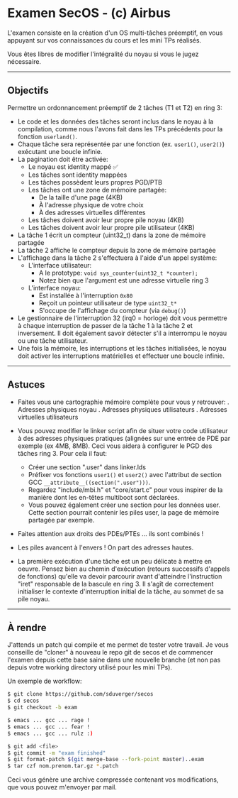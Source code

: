 # Examen SecOS - (c) Airbus

L'examen consiste en la création d'un OS multi-tâches préemptif, en vous appuyant sur vos connaissances du cours et les mini TPs réalisés.

Vous êtes libres de modifier l'intégralité du noyau si vous le jugez nécessaire.

---

## Objectifs

Permettre un ordonnancement préemptif de 2 tâches (T1 et T2) en ring 3:

- Le code et les données des tâches seront inclus dans le noyau à la compilation, comme nous l'avons fait dans les TPs précédents pour la fonction `userland()`.
- Chaque tâche sera représentée par une fonction (ex. `user1()`, `user2()`) exécutant une boucle infinie.
- La pagination doit être activée:
  - Le noyau est identity mappé ✅
  - Les tâches sont identity mappées
  - Les tâches possèdent leurs propres PGD/PTB
  - Les tâches ont une zone de mémoire partagée:
    - De la taille d'une page (4KB)
    - À l'adresse physique de votre choix
    - À des adresses virtuelles différentes
  - Les tâches doivent avoir leur propre pile noyau (4KB)
  - Les tâches doivent avoir leur propre pile utilisateur (4KB)
- La tâche 1 écrit un compteur (uint32_t) dans la zone de mémoire partagée
- La tâche 2 affiche le compteur depuis la zone de mémoire partagée
- L'affichage dans la tâche 2 s'effectuera à l'aide d'un appel système:
  - L'interface utilisateur:
    - A le prototype: `void sys_counter(uint32_t *counter);`
    - Notez bien que l'argument est une adresse virtuelle ring 3
  - L'interface noyau:
    - Est installée à l'interruption `0x80`
    - Reçoit un pointeur utilisateur de type `uint32_t*`
    - S'occupe de l'affichage du compteur (via `debug()`)
- Le gestionnaire de l'interruption 32 (irq0 = horloge) doit vous permettre à chaque interruption de passer de la tâche 1 à la tâche 2 et inversement. Il doit également savoir détecter s'il a interrompu le noyau ou une tâche utilisateur.
- Une fois la mémoire, les interruptions et les tâches initialisées, le noyau doit activer les interruptions matérielles et effectuer une boucle infinie.

---

## Astuces

- Faites vous une cartographie mémoire complète pour vous y retrouver:
  . Adresses physiques noyau
  . Adresses physiques utilisateurs
  . Adresses virtuelles utilisateurs

- Vous pouvez modifier le linker script afin de situer votre code utilisateur à des adresses physiques pratiques (alignées sur une entrée de PDE par exemple (ex 4MB, 8MB). Ceci vous aidera à configurer le PGD des tâches ring 3. Pour cela il faut:

  - Créer une section ".user" dans linker.lds
  - Préfixer vos fonctions `user1()` et `user2()` avec l'attribut de section GCC `__attribute__((section(".user")))`.
  - Regardez "include/mbi.h" et "core/start.c" pour vous inspirer de la manière dont les en-têtes multiboot sont déclarées.
  - Vous pouvez également créer une section pour les données user. Cette section pourrait contenir les piles user, la page de mémoire partagée par exemple.

- Faites attention aux droits des PDEs/PTEs ... ils sont combinés !

- Les piles avancent à l'envers ! On part des adresses hautes.

- La première exécution d'une tâche est un peu délicate à mettre en oeuvre. Pensez bien au chemin d'exécution (retours successifs d'appels de fonctions) qu'elle va devoir parcourir avant d'atteindre l'instruction "iret" responsable de la bascule en ring 3. Il s'agît de correctement initialiser le contexte d'interruption initial de la tâche, au sommet de sa pile noyau.

---

## À rendre

J'attends un patch qui compile et me permet de tester votre travail. Je vous conseille de "cloner" à nouveau le repo git de secos et de commencer l'examen depuis cette base saine dans une nouvelle branche (et non pas depuis votre working directory utilisé pour les mini TPs).

Un exemple de workflow:

```bash
$ git clone https://github.com/sduverger/secos
$ cd secos
$ git checkout -b exam

$ emacs ... gcc ... rage !
$ emacs ... gcc ... fear !
$ emacs ... gcc ... rulz :)

$ git add <file>
$ git commit -m "exam finished"
$ git format-patch $(git merge-base --fork-point master)..exam
$ tar czf nom.prenom.tar.gz *.patch
```

Ceci vous génère une archive compressée contenant vos modifications, que vous pouvez m'envoyer par mail.
